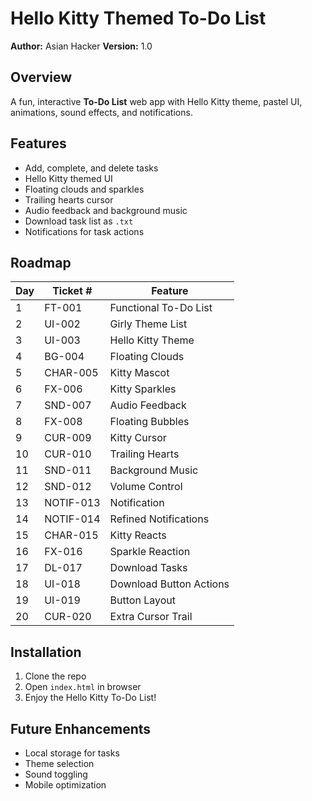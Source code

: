 # Hello Kitty Themed To-Do List

**Author:** Asian Hacker
**Version:** 1.0  

## Overview
A fun, interactive **To-Do List** web app with Hello Kitty theme, pastel UI, animations, sound effects, and notifications.

## Features
- Add, complete, and delete tasks
- Hello Kitty themed UI
- Floating clouds and sparkles
- Trailing hearts cursor
- Audio feedback and background music
- Download task list as `.txt`
- Notifications for task actions

## Roadmap
| Day | Ticket # | Feature |
|----|---------|---------|
| 1  | FT-001 | Functional To-Do List |
| 2  | UI-002 | Girly Theme List |
| 3  | UI-003 | Hello Kitty Theme |
| 4  | BG-004 | Floating Clouds |
| 5  | CHAR-005 | Kitty Mascot |
| 6  | FX-006 | Kitty Sparkles |
| 7  | SND-007 | Audio Feedback |
| 8  | FX-008 | Floating Bubbles |
| 9  | CUR-009 | Kitty Cursor |
| 10 | CUR-010 | Trailing Hearts |
| 11 | SND-011 | Background Music |
| 12 | SND-012 | Volume Control |
| 13 | NOTIF-013 | Notification |
| 14 | NOTIF-014 | Refined Notifications |
| 15 | CHAR-015 | Kitty Reacts |
| 16 | FX-016 | Sparkle Reaction |
| 17 | DL-017 | Download Tasks |
| 18 | UI-018 | Download Button Actions |
| 19 | UI-019 | Button Layout |
| 20 | CUR-020 | Extra Cursor Trail |

## Installation
1. Clone the repo  
2. Open `index.html` in browser  
3. Enjoy the Hello Kitty To-Do List!

## Future Enhancements
- Local storage for tasks  
- Theme selection  
- Sound toggling  
- Mobile optimization
